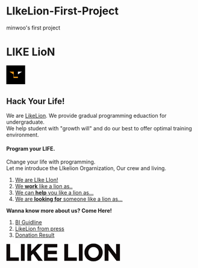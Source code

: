 # LIkeLion-First-Project
minwoo's first project

<!doctype html>
<html>
<head>
  <title>WEB1 - title</title>
  <meta charset="utf-8">
</head>
<body>
  <h1> LIKE LioN</h1><img src="likelion.png" width=10%>
  <h2>Hack Your Life!</h2>
  <p>We are <a href="https://www.likelion.net/"target="_blank">LikeLion</a>. We provide gradual programming eduaction for undergraduate.<br>
  We help student with "growth will" and do our best to offer optimal training environment.
  <h4>Program your LIFE.</h4> Change your life with programming.<br>Let me introduce the LIkelion Orgarnization, Our crew and living.<br>
  <ol>
    <li><a href="introduce.html"target="_blank">We are LIke LIon!</a></li>
    <li><a href="work.html"target="_blank">We <strong><u>work</u></strong> like a lion as..</a></li>
    <li><a href="help.html"target="_blank">We can <strong><u>help</u></strong> you like a lion as...</a> </li>
    <li><a href="lookfor.html"target="_blank">We are <strong><u>looking for</u></strong> someone like a lion as...</a></li>
  </ol>
  <strong>Wanna know more about us? Come Here!</strong>
  <ol>
    <li><a href="https://www.likelion.net/bi"target="_blank">BI Guidline</li>
    <li><a href="https://www.likelion.net/press"target="_blank">LikeLion from press</li>
    <li><a href="https://www.likelion.net/donation"target="_blank">Donation Result</li>
  </ol><img src="images1.png" width=60%>
